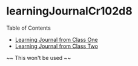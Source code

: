 # learningJournalCr102d8


Table of Contents 

- [Learning Journal from Class One](/Reading-01.md)
- [Learning Journal from Class Two](/Reading-02.md)

~~ This won't be used ~~
